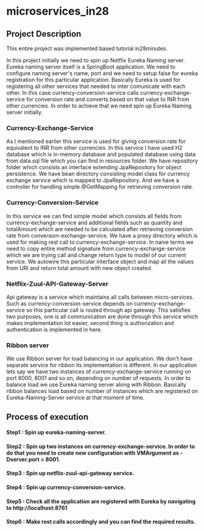 # microservices_in28

## Project Description

This entire project was implemented based tutorial in28minutes. 

In this project initially we need to spin up Netflix Eureka Naming server. Eureka naming server itself is a SpringBoot application. We need to configure naming server's name, port and we need to setup false for eureka registration for this particular application.
Basically Eureka is used for registering all other services that needed to inter comunicate with each other. In this case currency-conversion-service calls currency-exchange-service for conversion rate and converts based on that value to INR from other currencies. In order to achieve that we need spin up Eureka Naming server initially.


### Currency-Exchange-Service

As I mentioned earlier this service is used for giving conversion rate for equivalent to INR from other currencies. In this service I have used H2 database which is in-memory database and populated database using data from data.sql file which you can find in resources folder. We have repository folder which consists an interface extending JpaRepository for object persistence. We have bean directory consisting model class for currency exchange service which is mapped to JpaRepository. And we have a controller for handling simple @GetMapping for retrieving conversion rate.


### Currency-Conversion-Service

In this service we can find simple model which consists all fields from currency-exchange-service and additional fields such as quantity and totalAmount which are needed to be calculated after retrieving conversion rate from conversion-exchange-service. We have a proxy directory which is used for making rest call to currency-exchange-service. In naive terms we need to copy entire method signature from currency-exchange-service which we are trying call and change return type to model of our current service. We autowire this particular interface object and map all the values from URI and return total amount with new object created.

### Netflix-Zuul-API-Gateway-Server

Api gateway is a service which maintains all calls between micro-services. Such as currency-conversion-service depends on currency-exchange-service so this particular call is routed through api gateway. This satisfies two purposes, one is all communication are done through this service which makes implementation lot easier, second thing is authorization and authentication is implemented in here. 

### Ribbon server

We use Ribbon server for load balancing in our application. We don't have separate service for ribbon its implementation is different. In our application lets say we have two instances of currency-exchange-service running on port 8000, 8001 and so on, depending on number of requests. In order to balance load we use Eureka naming server along with Ribbon. Basically ribbon balances load based on number of instances which are registered on Eureka-Naming-Server service at that moment of time.


## Process of execution

#### Step1 : Spin up eureka-naming-server.
#### Step2 : Spin up two instances on currency-exchange-service. In order to do that you need to create new configuration with VMArgument as -Dserver.port = 8001.
#### Step3 : Spin up netflix-zuul-api-gateway service.
#### Step4 : Spin up currency-conversion-service.
#### Step5 : Check all the application are registered with Eureka by navigating to http://localhost:8761 
#### Step6 : Make rest calls accordingly and you can find the required results.
